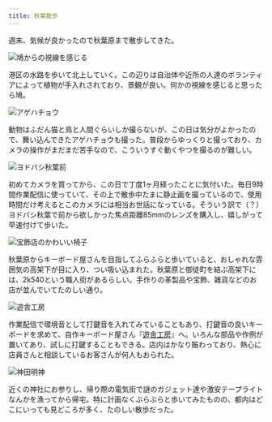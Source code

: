 ```yaml
---
title: 秋葉散歩
---
```

週末、気候が良かったので秋葉原まで散歩してきた。

![](https://lh4.googleusercontent.com/ucqdU8g7GVNrYGp2MXzFnEF7MBCWaOzMU_FDAci734X3D31tZwztBdbsQtUOVsN5I3v5cwU4JzYyG1mooCTIjuk5EzTLXqf6LZaRcnNbBYRsjPK7HRV_abK1sf33BkUIWIAENbB2JMFj6HClJMhz9r4 "鳩からの視線を感じる")

港区の水路を歩いて北上していく。この辺りは自治体や近所の人達のボランティアによって植物が手入れされており、景観が良い。何かの視線を感じると思ったら鳩。

![](https://lh3.googleusercontent.com/Q_hx3nzF2VuSQz_qLCWYib8I--m3qxiduGS97hPHXqWhnOAkaeWFh1ViuDzfdjtmEyuw8U5ENryq5ATP3vZj3ptlxW5yycHGgp-9GeuNVWcyxNofiJnu8NXCXYTYE_ytQx659NDr9tXFlt8mjnDeoIU "アゲハチョウ")

動物はふだん猫と鳥と人間ぐらいしか撮らないが、この日は気分がよかったので、舞い込んできたアゲハチョウも撮った。普段からゆっくりと撮っており、カメラの操作がまだまだ苦手なので、こういうすぐ動くやつを撮るのが難しい。

![](https://lh6.googleusercontent.com/gH0jYvTitOspRY2T4jhEBsPudSt8hMFoR6a7C2FybhE0ORERaLqvLtFWzYbVRxWf-eeZjIzLp5F0ml_msrC6gxvYmEDvBwHqkowhyktqJO_o7FoirwrbCJVMtSR8BRqLNi9HLvOMkWxYsigw_4OszYU "ヨドバシ秋葉前")

初めてカメラを買ってから、この日で丁度1ヶ月経ったことに気付いた。毎日9時間作業配信に使っていて、その上で散歩中たまに静止画を撮っているので、使用時間だけ考えるとこのカメラには相当お世話になっている。そういう訳で（？）ヨドバシ秋葉で前から欲しかった焦点距離85mmのレンズを購入し、嬉しがって早速付けて歩いた。

![](https://lh5.googleusercontent.com/z5puhDwaKAO0NL2tP1-SAFOvaqgykSw10fb4Hc5XNlEd5-h-r5cWkZhc9YSM8B_-PqXJdTAIjfxFMjYJelSktPbESnyWu4jxwK2W2PoqBvkxy3bi1JkgATYhSkagxc3sLYWg635vBJb3xxa3NIOt0xI "宝飾店のかわいい椅子")

秋葉原からキーボード屋さんを目指してふらふらと歩いていると、おしゃれな雰囲気の高架下が目に入り、つい吸い込まれた。秋葉原と御徒町を結ぶ高架下には、2k540という職人街があるらしい。手作りの革製品や宝飾、雑貨などのお店が並んでいてたのしい通り。

![](https://lh6.googleusercontent.com/1xJATs7j0yG18axd892OqLjqVwnYUvSBgkVhdwUW_lmXE9mc-Mbk714S_poXLRatGL_UXc6tCT_fwPFZ-WH2xWYsczQ7yxopJt9hqjfDN8fdAJdcL-8sIpGGXo0Ba9FetcuLoGiN78ZDkzi1VSdPISw "遊舎工房")

作業配信で環境音として打鍵音を入れてみていることもあり、打鍵音の良いキーボードを求めて、自作キーボード屋さん『[遊舎工房](https://yushakobo.jp/)』へ。いろんな部品や作例が置いてあり、試しに打鍵することもできる。店内はかなり賑わっており、熱心に店員さんと相談しているお客さんが何人もおられた。

![](https://lh3.googleusercontent.com/hTzlLuJfiZA-jZUBFEHnCxH5Wesx15REESAwsQuf0dtKs1QfJP-_ofUdUsz3mWiyuqC8dEhh5wIOYtd4_T7yr4lmmL3kRed5Ds92jirLyIOmeGQ_ew4u7ryeYxeAFzRlE2cafIK_avCfZcud0mum060 "神田明神")

近くの神社にお参りし、帰り際の電気街で謎のガジェット達や激安テープライトなんかを漁ってから帰宅。特に計画なくぶらぶらと歩いてみたものの、都内はどこにいっても見どころが多く、たのしい散歩だった。
